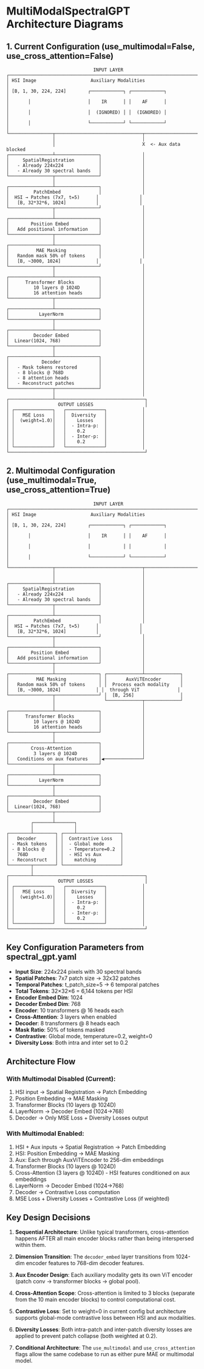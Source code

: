 # MultiModalSpectralGPT Architecture Diagrams

## 1. Current Configuration (use_multimodal=False, use_cross_attention=False)

```
                                INPUT LAYER
┌─────────────────────────────────────────────────────────────────────────┐
│ HSI Image                    Auxiliary Modalities                       │
│ [B, 1, 30, 224, 224]        ┌────────────┐ ┌────────────┐              │
│       │                     │    IR      │ │    AF      │              │
│       │                     │  (IGNORED) │ │  (IGNORED) │              │
│       │                     └────────────┘ └────────────┘              │
└────────────────┬────────────────────────────────┬───────────────────────┘
                 │                                │
                 │                                X  <- Aux data blocked
┌────────────────┴────────────────┐               │
│     SpatialRegistration         │               │
│   - Already 224x224             │               │
│   - Already 30 spectral bands   │               │
└────────────────┬────────────────┘               │
                 │                                │
┌────────────────┴────────────────┐               │
│         PatchEmbed              │               │
│  HSI → Patches (7x7, t=5)      │               │
│   [B, 32*32*6, 1024]           │               │
└────────────────┬────────────────┘               │
                 │                                │
┌────────────────┴────────────────┐               │
│        Position Embed           │               │
│   Add positional information    │               │
└────────────────┬────────────────┘               │
                 │                                │
┌────────────────┴────────────────┐               │
│          MAE Masking            │               │
│   Random mask 50% of tokens     │               │
│   [B, ~3000, 1024]             │               │
└────────────────┬────────────────┘               │
                 │                                │
┌────────────────┴────────────────┐               │
│      Transformer Blocks         │               │
│         10 layers @ 1024D       │               │
│         16 attention heads      │               │
└────────────────┬────────────────┘               │
                 │                                │
┌────────────────┴────────────────┐               │
│           LayerNorm             │               │
└────────────────┬────────────────┘               │
                 │                                │
┌────────────────┴────────────────┐               │
│         Decoder Embed           │               │
│  Linear(1024, 768)              │               │ 
└────────────────┬────────────────┘               │
                 │                                │
┌────────────────┴────────────────┐               │
│            Decoder              │               │
│   - Mask tokens restored        │               │
│   - 8 blocks @ 768D             │               │
│   - 8 attention heads           │               │
│   - Reconstruct patches         │               │
└────────────────┬────────────────┘               │
                 │                                │
┌────────────────┴─────────────────────────────────┐
│                  OUTPUT LOSSES                   │
│ ┌──────────────┐   ┌──────────────┐             │
│ │   MSE Loss   │   │  Diversity   │             │
│ │  (weight=1.0)│   │    Losses    │             │
│ │              │   │  - Intra-p:  │             │
│ │              │   │    0.2       │             │
│ │              │   │  - Inter-p:  │             │
│ │              │   │    0.2       │             │
│ └──────────────┘   └──────────────┘             │
└──────────────────────────────────────────────────┘
```

## 2. Multimodal Configuration (use_multimodal=True, use_cross_attention=True)

```
                                INPUT LAYER
┌─────────────────────────────────────────────────────────────────────────┐
│ HSI Image                    Auxiliary Modalities                       │
│ [B, 1, 30, 224, 224]        ┌────────────┐ ┌────────────┐              │
│       │                     │    IR      │ │    AF      │              │
│       │                     │            │ │            │              │
│       │                     └────────────┘ └────────────┘              │
└────────────────┬────────────────────────────────┬───────────────────────┘
                 │                                │
                 │                                │
┌────────────────┴────────────────┐               │
│     SpatialRegistration         │               │
│   - Already 224x224             │               │
│   - Already 30 spectral bands   │               │
└────────────────┬────────────────┘               │
                 │                                │
┌────────────────┴────────────────┐               │
│         PatchEmbed              │               │
│  HSI → Patches (7x7, t=5)      │               │
│   [B, 32*32*6, 1024]           │               │
└────────────────┬────────────────┘               │
                 │                                │
┌────────────────┴────────────────┐               │
│        Position Embed           │               │
│   Add positional information    │               │
└────────────────┬────────────────┘               │
                 │                                │
┌────────────────┴────────────────┐ ┌─────────────┴─────────────┐
│          MAE Masking            │ │       AuxViTEncoder       │
│   Random mask 50% of tokens     │ │  Process each modality    │
│   [B, ~3000, 1024]             │ │  through ViT              │
└────────────────┬────────────────┘ │  [B, 256]                 │
                 │                  └─────────────┬─────────────┘
                 │                                │
┌────────────────┴────────────────┐               │
│      Transformer Blocks         │               │
│         10 layers @ 1024D       │               │
│         16 attention heads      │               │
└────────────────┬────────────────┘               │
                 │                                │
┌────────────────┴────────────────┐               │
│        Cross-Attention          │               │
│         3 layers @ 1024D        │               │
│   Conditions on aux features    │◀──────────────┘
└────────────────┬────────────────┘               
                 │                                
┌────────────────┴────────────────┐               
│           LayerNorm             │               
└────────────────┬────────────────┘               
                 │                                
┌────────────────┴────────────────┐               
│         Decoder Embed           │               
│  Linear(1024, 768)              │               
└────────────────┬────────────────┘               
                 │                                
         ┌───────┴───────┐                     
         │               │                     
┌────────┴────────┐ ┌────┴────────────────┐    
│   Decoder       │ │  Contrastive Loss   │    
│ - Mask tokens   │ │  - Global mode      │    
│ - 8 blocks @    │ │  - Temperature=0.2  │    
│   768D          │ │  - HSI vs Aux       │    
│ - Reconstruct   │ │    matching         │    
└────────┬────────┘ └─────────────────────┘
         │
┌────────┴─────────────────────────────────────────┐
│                  OUTPUT LOSSES                   │
│ ┌──────────────┐   ┌──────────────┐             │
│ │   MSE Loss   │   │  Diversity   │             │
│ │  (weight=1.0)│   │    Losses    │             │
│ │              │   │  - Intra-p:  │             │
│ │              │   │    0.2       │             │
│ │              │   │  - Inter-p:  │             │
│ │              │   │    0.2       │             │
│ └──────────────┘   └──────────────┘             │
└──────────────────────────────────────────────────┘
```

## Key Configuration Parameters from spectral_gpt.yaml

- **Input Size**: 224x224 pixels with 30 spectral bands
- **Spatial Patches**: 7x7 patch size → 32x32 patches
- **Temporal Patches**: t_patch_size=5 → 6 temporal patches
- **Total Tokens**: 32×32×6 = 6,144 tokens per HSI
- **Encoder Embed Dim**: 1024
- **Decoder Embed Dim**: 768
- **Encoder**: 10 transformers @ 16 heads each
- **Cross-Attention**: 3 layers when enabled
- **Decoder**: 8 transformers @ 8 heads each
- **Mask Ratio**: 50% of tokens masked
- **Contrastive**: Global mode, temperature=0.2, weight=0
- **Diversity Loss**: Both intra and inter set to 0.2

## Architecture Flow

### With Multimodal Disabled (Current):
1. HSI input → Spatial Registration → Patch Embedding
2. Position Embedding → MAE Masking
3. Transformer Blocks (10 layers @ 1024D)
4. LayerNorm → Decoder Embed (1024→768)
5. Decoder → Only MSE Loss + Diversity Losses output

### With Multimodal Enabled:
1. HSI + Aux inputs → Spatial Registration → Patch Embedding
2. HSI: Position Embedding → MAE Masking
3. Aux: Each through AuxViTEncoder to 256-dim embeddings
4. Transformer Blocks (10 layers @ 1024D)
5. Cross-Attention (3 layers @ 1024D) - HSI features conditioned on aux embeddings
6. LayerNorm → Decoder Embed (1024→768)
7. Decoder → Contrastive Loss computation
8. MSE Loss + Diversity Losses + Contrastive Loss (if weighted)

## Key Design Decisions

1. **Sequential Architecture**: Unlike typical transformers, cross-attention happens AFTER all main encoder blocks rather than being interspersed within them.

2. **Dimension Transition**: The `decoder_embed` layer transitions from 1024-dim encoder features to 768-dim decoder features.

3. **Aux Encoder Design**: Each auxiliary modality gets its own ViT encoder (patch conv → transformer blocks → global pool).

4. **Cross-Attention Scope**: Cross-attention is limited to 3 blocks (separate from the 10 main encoder blocks) to control computational cost.

5. **Contrastive Loss**: Set to weight=0 in current config but architecture supports global-mode contrastive loss between HSI and aux modalities.

6. **Diversity Losses**: Both intra-patch and inter-patch diversity losses are applied to prevent patch collapse (both weighted at 0.2).

7. **Conditional Architecture**: The `use_multimodal` and `use_cross_attention` flags allow the same codebase to run as either pure MAE or multimodal model.